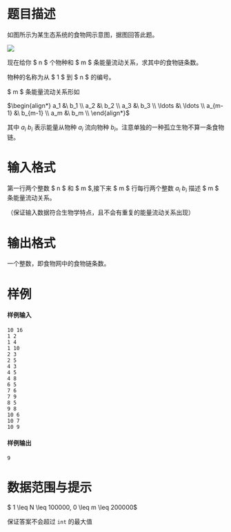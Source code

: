 
# 题目描述

如图所示为某生态系统的食物网示意图，据图回答此题。

<img src="https://ooo.0o0.ooo/2017/04/28/59023db2a7ac4.jpg">

现在给你 $ n $ 个物种和 $ m $ 条能量流动关系，求其中的食物链条数。

物种的名称为从 $ 1 $ 到 $ n $ 的编号。

$ m $ 条能量流动关系形如

$\begin{align*}
a_1 &\ b_1 \\
a_2 &\ b_2 \\
a_3 &\ b_3 \\
\ldots &\ \ldots \\
a_{m-1} &\  b_{m-1} \\
a_m &\  b_m \\
\end{align*}$

其中 $a_i \ b_i$ 表示能量从物种 $a_i$ 流向物种 $b_i$。注意单独的一种孤立生物不算一条食物链。

# 输入格式

第一行两个整数 $ n $ 和 $ m $,接下来 $ m $ 行每行两个整数 $a_i \ b_i$ 描述 $ m $ 条能量流动关系。

（保证输入数据符合生物学特点，且不会有重复的能量流动关系出现）

# 输出格式

一个整数，即食物网中的食物链条数。

# 样例

#### 样例输入
```plain
10 16
1 2
1 4
1 10
2 3
2 5
4 3
4 5
4 8
6 5
7 6
7 9
8 5
9 8
10 6
10 7
10 9
```

#### 样例输出
```plain
9
```

# 数据范围与提示

$ 1 \leq N \leq 100000, 0 \leq m \leq 200000$

保证答案不会超过 `int` 的最大值

